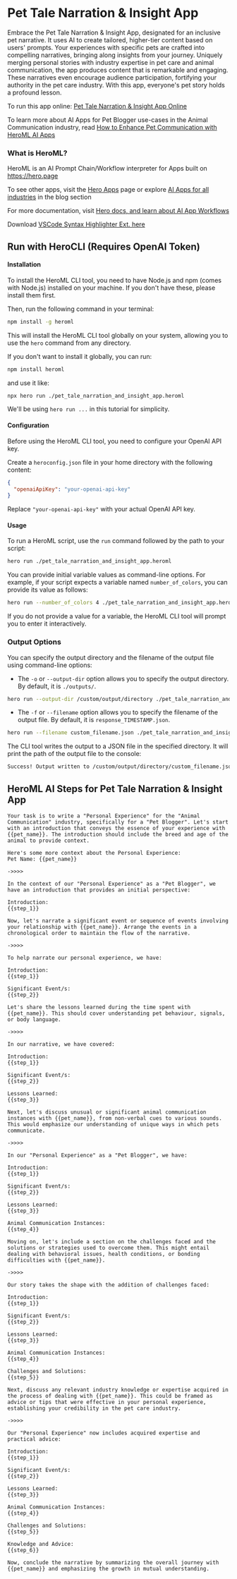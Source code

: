 # Pet Tale Narration & Insight App

Embrace the Pet Tale Narration & Insight App, designated for an inclusive pet narrative. It uses AI to create tailored, higher-tier content based on users' prompts. Your experiences with specific pets are crafted into compelling narratives, bringing along insights from your journey. Uniquely merging personal stories with industry expertise in pet care and animal communication, the app produces content that is remarkable and engaging. These narratives even encourage audience participation, fortifying your authority in the pet care industry. With this app, everyone's pet story holds a profound lesson.

To run this app online: [Pet Tale Narration & Insight App Online](https://hero.page/app/pet-tale-narration-and-insight-app-personalized-pet-expertise-narratives/Vq96wCf6ivZM3QYL5zTv)

To learn more about AI Apps for Pet Blogger use-cases in the Animal Communication industry, read [How to Enhance Pet Communication with HeroML AI Apps](https://hero.page/blog/ai/animal-communication/how-to-enhance-pet-communication-with-heroml-ai-apps/170728)

### What is HeroML?
HeroML is an AI Prompt Chain/Workflow interpreter for Apps built on https://hero.page 

To see other apps, visit the [Hero Apps](https://hero.page/apps) page or explore [AI Apps for all industries](https://hero.page/blog) in the blog section

For more documentation, visit [Hero docs, and learn about AI App Workflows](https://hero.page/tutorials/introduction-to-heroml)

Download [VSCode Syntax Highlighter Ext. here](https://marketplace.visualstudio.com/items?itemName=hero-page.heroml)

## Run with HeroCLI (Requires OpenAI Token)

#### Installation

To install the HeroML CLI tool, you need to have Node.js and npm (comes with Node.js) installed on your machine. If you don't have these, please install them first. 

Then, run the following command in your terminal:

```bash
npm install -g heroml
```

This will install the HeroML CLI tool globally on your system, allowing you to use the `hero` command from any directory.

If you don't want to install it globally, you can run:

```bash
npm install heroml
```

and use it like:

```bash
npx hero run ./pet_tale_narration_and_insight_app.heroml
```

We'll be using `hero run ...` in this tutorial for simplicity.

#### Configuration

Before using the HeroML CLI tool, you need to configure your OpenAI API key. 

Create a `heroconfig.json` file in your home directory with the following content:

```json
{
  "openaiApiKey": "your-openai-api-key"
}
```

Replace `"your-openai-api-key"` with your actual OpenAI API key.

#### Usage

To run a HeroML script, use the `run` command followed by the path to your script:

```bash
hero run ./pet_tale_narration_and_insight_app.heroml
```

You can provide initial variable values as command-line options. For example, if your script expects a variable named `number_of_colors`, you can provide its value as follows:

```bash
hero run --number_of_colors 4 ./pet_tale_narration_and_insight_app.heroml
```

If you do not provide a value for a variable, the HeroML CLI tool will prompt you to enter it interactively.

### Output Options

You can specify the output directory and the filename of the output file using command-line options:

- The `-o` or `--output-dir` option allows you to specify the output directory. By default, it is `./outputs/`.

```bash
hero run --output-dir /custom/output/directory ./pet_tale_narration_and_insight_app.heroml
```

- The `-f` or `--filename` option allows you to specify the filename of the output file. By default, it is `response_TIMESTAMP.json`.

```bash
hero run --filename custom_filename.json ./pet_tale_narration_and_insight_app.heroml
```

The CLI tool writes the output to a JSON file in the specified directory. It will print the path of the output file to the console:

```bash
Success! Output written to /custom/output/directory/custom_filename.json
```


## HeroML AI Steps for Pet Tale Narration & Insight App
```
Your task is to write a "Personal Experience" for the "Animal Communication" industry, specifically for a "Pet Blogger". Let's start with an introduction that conveys the essence of your experience with {{pet_name}}. The introduction should include the breed and age of the animal to provide context.

Here's some more context about the Personal Experience:
Pet Name: {{pet_name}}

->>>>

In the context of our "Personal Experience" as a "Pet Blogger", we have an introduction that provides an initial perspective:

Introduction:
{{step_1}}

Now, let's narrate a significant event or sequence of events involving your relationship with {{pet_name}}. Arrange the events in a chronological order to maintain the flow of the narrative.

->>>>

To help narrate our personal experience, we have:

Introduction:
{{step_1}}

Significant Event/s:
{{step_2}}

Let's share the lessons learned during the time spent with {{pet_name}}. This should cover understanding pet behaviour, signals, or body language.

->>>>

In our narrative, we have covered:

Introduction:
{{step_1}}

Significant Event/s:
{{step_2}}

Lessons Learned:
{{step_3}}

Next, let's discuss unusual or significant animal communication instances with {{pet_name}}, from non-verbal cues to various sounds. This would emphasize our understanding of unique ways in which pets communicate.

->>>>

In our "Personal Experience" as a "Pet Blogger", we have:

Introduction:
{{step_1}}

Significant Event/s:
{{step_2}}

Lessons Learned:
{{step_3}}

Animal Communication Instances:
{{step_4}}

Moving on, let's include a section on the challenges faced and the solutions or strategies used to overcome them. This might entail dealing with behavioral issues, health conditions, or bonding difficulties with {{pet_name}}.

->>>>

Our story takes the shape with the addition of challenges faced:

Introduction:
{{step_1}}

Significant Event/s:
{{step_2}}

Lessons Learned:
{{step_3}}

Animal Communication Instances:
{{step_4}}

Challenges and Solutions:
{{step_5}}

Next, discuss any relevant industry knowledge or expertise acquired in the process of dealing with {{pet_name}}. This could be framed as advice or tips that were effective in your personal experience, establishing your credibility in the pet care industry.

->>>>

Our "Personal Experience" now includes acquired expertise and practical advice:

Introduction:
{{step_1}}

Significant Event/s:
{{step_2}}

Lessons Learned:
{{step_3}}

Animal Communication Instances:
{{step_4}}

Challenges and Solutions:
{{step_5}}

Knowledge and Advice:
{{step_6}}

Now, conclude the narrative by summarizing the overall journey with {{pet_name}} and emphasizing the growth in mutual understanding.


```

